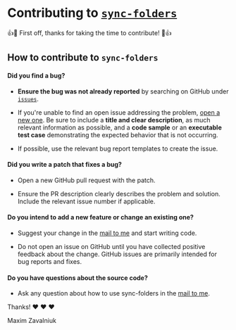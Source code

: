 # Contributing to [`sync-folders`](https://github.com/mezgoodle/sync-folders)

:+1::tada: First off, thanks for taking the time to contribute! :tada::+1:

## How to contribute to `sync-folders`

#### **Did you find a bug?**

* **Ensure the bug was not already reported** by searching on GitHub under [`issues`](https://github.com/mezgoodle/sync-folders/issues).

* If you're unable to find an open issue addressing the problem, [open a new one](https://github.com/mezgoodle/sync-folders/issues/new). Be sure to include a **title and clear description**, as much relevant information as possible, and a **code sample** or an **executable test case** demonstrating the expected behavior that is not occurring.

* If possible, use the relevant bug report templates to create the issue.

#### **Did you write a patch that fixes a bug?**

* Open a new GitHub pull request with the patch.

* Ensure the PR description clearly describes the problem and solution. Include the relevant issue number if applicable.

#### **Do you intend to add a new feature or change an existing one?**

* Suggest your change in the [mail to me](mailto:mezgoodle@gmail.com) and start writing code.

* Do not open an issue on GitHub until you have collected positive feedback about the change. GitHub issues are primarily intended for bug reports and fixes.

#### **Do you have questions about the source code?**

* Ask any question about how to use sync-folders in the [mail to me](mailto:mezgoodle@gmail.com).

Thanks! :heart: :heart: :heart:

Maxim Zavalniuk
